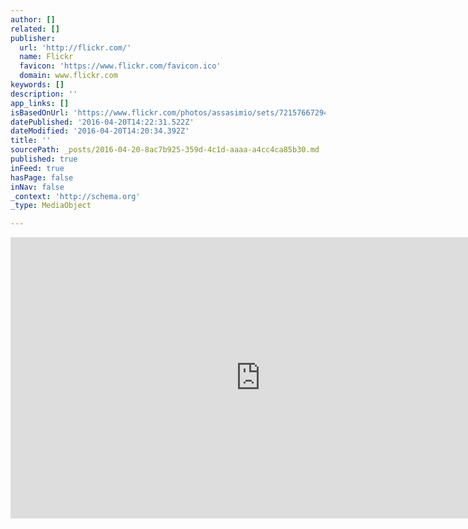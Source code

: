 ```yaml
---
author: []
related: []
publisher:
  url: 'http://flickr.com/'
  name: Flickr
  favicon: 'https://www.flickr.com/favicon.ico'
  domain: www.flickr.com
keywords: []
description: ''
app_links: []
isBasedOnUrl: 'https://www.flickr.com/photos/assasimio/sets/72157667294892346'
datePublished: '2016-04-20T14:22:31.522Z'
dateModified: '2016-04-20T14:20:34.392Z'
title: ''
sourcePath: _posts/2016-04-20-8ac7b925-359d-4c1d-aaaa-a4cc4ca85b30.md
published: true
inFeed: true
hasPage: false
inNav: false
_context: 'http://schema.org'
_type: MediaObject

---
```

<iframe src="https://cdn.embedly.com/widgets/media.html?src=http%3A%2F%2Fwww.flickr.com%2Fapps%2Fslideshow%2Fshow.swf%3Fv%3D107931&amp;fv=v%3D107931%26offsite%3Dtrue%26lang%3Den-us%26page_show_url%3D%252Fphotos%252Fassasimio%252Fsets%252F72157667294892346%252Fshow%252F%26page_show_back_url%3D%252Fphotos%252Fassasimio%252Fsets%252F72157667294892346%252F%26set_id%3D72157667294892346%26jump_to%3D&amp;url=https%3A%2F%2Fwww.flickr.com%2Fphotos%2Fassasimio%2Fsets%2F72157667294892346&amp;key=b7d04c9b404c499eba89ee7072e1c4f7&amp;type=application%2Fx-shockwave-flash&amp;schema=flickr" width="800" height="450" scrolling="no" frameborder="0" allowfullscreen="" style=""></iframe>